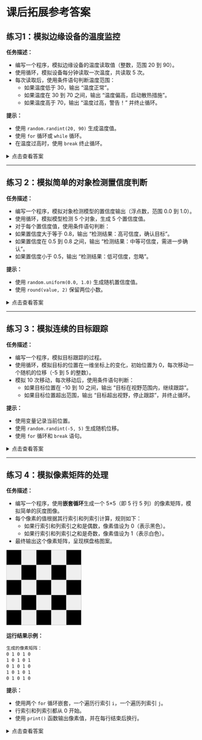 # 课后拓展参考答案

## 练习1：模拟边缘设备的温度监控

**任务描述：**

+ 编写一个程序，模拟边缘设备的温度读取值（整数，范围 20 到 90）。
+ 使用循环，模拟设备每分钟读取一次温度，共读取 5 次。
+ 每次读取后，使用条件语句判断温度范围：
  + 如果温度低于 30，输出 “温度正常”。
  + 如果温度在 30 到 70 之间，输出 “温度偏高，启动散热措施”。
  + 如果温度高于 70，输出 “温度过高，警告！” 并终止循环。

**提示：**

+ 使用 `random.randint(20, 90)` 生成温度值。
+ 使用 `for` 循环或 `while` 循环。
+ 在温度过高时，使用 `break` 终止循环。

<details>
<summary>点击查看答案</summary>

```python
import random

# 模拟温度监控
for i in range(1, 6):
    temperature = random.randint(20, 90)
    print(f"第 {i} 次读取温度：{temperature}℃")
    if temperature < 30:
        print("温度正常")
    elif temperature <= 70:
        print("温度偏高，启动散热措施")
    else:
        print("温度过高，警告！")
        break
```

</details>

---

## 练习 2：模拟简单的对象检测置信度判断

**任务描述：**  

+ 编写一个程序，模拟对象检测模型的置信度输出（浮点数，范围 0.0 到 1.0）。
+ 使用循环，模拟模型检测 5 个对象，生成 5 个置信度值。
+ 对于每个置信度值，使用条件语句判断：
+ 如果置信度大于等于 0.8，输出 “检测结果：高可信度，确认目标”。
+ 如果置信度在 0.5 到 0.8 之间，输出 “检测结果：中等可信度，需进一步确认”。
+ 如果置信度小于 0.5，输出 “检测结果：低可信度，忽略”。

**提示：**

+ 使用 `random.uniform(0.0, 1.0)` 生成随机置信度值。
+ 使用 `round(value, 2)` 保留两位小数。

<details>
<summary>点击查看答案</summary>

```python
import random

# 模拟对象检测置信度判断
for i in range(1, 6):
    confidence = round(random.uniform(0.0, 1.0), 2)
    print(f"第 {i} 个对象的置信度：{confidence}")
    if confidence >= 0.8:
        print("检测结果：高可信度，确认目标")
    elif confidence >= 0.5:
        print("检测结果：中等可信度，需进一步确认")
    else:
        print("检测结果：低可信度，忽略")
```

</details>

---

## 练习 3：模拟连续的目标跟踪

**任务描述：**

+ 编写一个程序，模拟目标跟踪的过程。
+ 使用循环，模拟目标的位置在一维坐标上的变化，初始位置为 0，每次移动一个随机的位移（-5 到 5 的整数）。
+ 模拟 10 次移动，每次移动后，使用条件语句判断：
  + 如果目标位置在 -10 到 10 之间，输出 “目标在视野范围内，继续跟踪”。
  + 如果目标位置超出范围，输出 “目标超出视野，停止跟踪”，并终止循环。

**提示：**

+ 使用变量记录当前位置。
+ 使用 `random.randint(-5, 5)` 生成随机位移。
+ 使用 `for` 循环和 `break` 语句。

<details>
<summary>点击查看答案</summary>

```python
import random

# 模拟目标跟踪
position = 0  # 初始位置
for i in range(1, 11):
    move = random.randint(-5, 5)
    position += move
    print(f"第 {i} 次移动，位移：{move}，当前位置：{position}")
    if -10 <= position <= 10:
        print("目标在视野范围内，继续跟踪")
    else:
        print("目标超出视野，停止跟踪")
        break
```

</details>

---

## 练习 4：模拟像素矩阵的处理

**任务描述：**

+ 编写一个程序，使用**嵌套循环**生成一个 5×5（即 5 行 5 列）的像素矩阵，模拟简单的灰度图像。
+ 每个像素的值根据其行索引和列索引计算，规则如下：
  + 如果行索引和列索引之和是偶数，像素值设为 0（表示黑色）。
  + 如果行索引和列索引之和是奇数，像素值设为 1（表示白色）。
+ 最终输出这个像素矩阵，呈现棋盘格图案。

<img src="../../../../image/cn/03/3.5.png" alt="图" width="200"/>

**运行结果示例：**

```plain
生成的像素矩阵：
0 1 0 1 0 
1 0 1 0 1 
0 1 0 1 0 
1 0 1 0 1 
0 1 0 1 0
```

**提示：**

+ 使用两个 `for` 循环嵌套，一个遍历行索引 `i`，一个遍历列索引 `j`。
+ 行索引和列索引都从 0 开始。
+ 使用 `print()` 函数输出像素值，并在每行结束后换行。

<details>
<summary>点击查看答案</summary>

```python
# 模拟像素矩阵的处理
size = 5  # 矩阵大小

print("生成的像素矩阵：")
for i in range(size):
    for j in range(size):
# 计算像素值
        if (i + j) % 2 == 0:
            pixel = 0  # 黑色
        else:
            pixel = 1  # 白色
        print(pixel, end=' ')
    print()  # 换行
```

**说明：**

+ **嵌套循环：**
  + 外层循环 `for i in range(size)` 控制行数，共 5 行。
  + 内层循环 `for j in range(size)` 控制列数，每行有 5 列。
+ **像素值计算：**
  + 通过 `(i + j) % 2` 判断索引之和的奇偶性。
    + 如果和为偶数，像素值设为 0。
    + 如果和为奇数，像素值设为 1。
+ **输出格式：**
  + `print(pixel, end=' ')`：在同一行输出像素值，末尾加空格而不换行。
  + `print()`：在内层循环结束后，调用 `print()` 换行，开始输出下一行。

</details>
